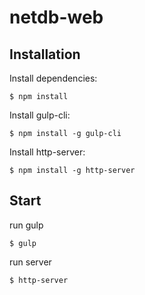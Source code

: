 # netdb-web

## Installation

Install dependencies:

```
$ npm install
```

Install gulp-cli:

```
$ npm install -g gulp-cli
```

Install http-server:

```
$ npm install -g http-server
```

## Start

run gulp

```
$ gulp
```

run server

```
$ http-server
```
